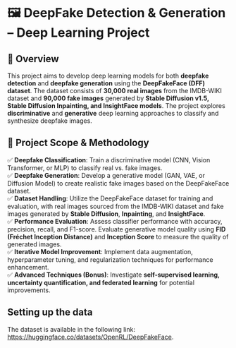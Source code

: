 # 🖼️ DeepFake Detection & Generation – Deep Learning Project

## 📖 Overview
This project aims to develop deep learning models for both **deepfake detection** and **deepfake generation** using the **DeepFakeFace (DFF) dataset**. The dataset consists of **30,000 real images** from the IMDB-WIKI dataset and **90,000 fake images** generated by **Stable Diffusion v1.5, Stable Diffusion Inpainting, and InsightFace models**. The project explores **discriminative** and **generative** deep learning approaches to classify and synthesize deepfake images.

## 📌 Project Scope & Methodology
✅ **Deepfake Classification**: Train a discriminative model (CNN, Vision Transformer, or MLP) to classify real vs. fake images.  
✅ **Deepfake Generation**: Develop a generative model (GAN, VAE, or Diffusion Model) to create realistic fake images based on the DeepFakeFace dataset.  
✅ **Dataset Handling**: Utilize the DeepFakeFace dataset for training and evaluation, with real images sourced from the IMDB-WIKI dataset and fake images generated by **Stable Diffusion**, **Inpainting**, and **InsightFace**.  
✅ **Performance Evaluation**: Assess classifier performance with accuracy, precision, recall, and F1-score. Evaluate generative model quality using **FID (Fréchet Inception Distance)** and **Inception Score** to measure the quality of generated images.  
✅ **Iterative Model Improvement**: Implement data augmentation, hyperparameter tuning, and regularization techniques for performance enhancement.  
✅ **Advanced Techniques (Bonus)**: Investigate **self-supervised learning, uncertainty quantification, and federated learning** for potential improvements.  


## Setting up the data
The dataset is available in the following link: https://huggingface.co/datasets/OpenRL/DeepFakeFace.



<!--TODO:
The code in this project assumes that the data is inside the folder `data`, organized in the following way:
-->
